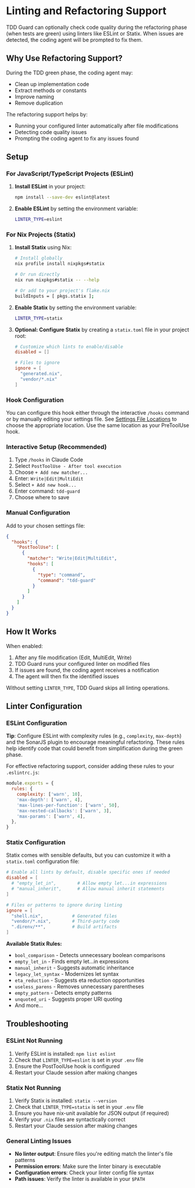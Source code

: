 # Linting and Refactoring Support

TDD Guard can optionally check code quality during the refactoring phase (when tests are green) using linters like ESLint or Statix.
When issues are detected, the coding agent will be prompted to fix them.

## Why Use Refactoring Support?

During the TDD green phase, the coding agent may:

- Clean up implementation code
- Extract methods or constants
- Improve naming
- Remove duplication

The refactoring support helps by:

- Running your configured linter automatically after file modifications
- Detecting code quality issues
- Prompting the coding agent to fix any issues found

## Setup

### For JavaScript/TypeScript Projects (ESLint)

1. **Install ESLint** in your project:

   ```bash
   npm install --save-dev eslint@latest
   ```

2. **Enable ESLint** by setting the environment variable:

   ```bash
   LINTER_TYPE=eslint
   ```

### For Nix Projects (Statix)

1. **Install Statix** using Nix:

   ```bash
   # Install globally
   nix profile install nixpkgs#statix
   
   # Or run directly
   nix run nixpkgs#statix -- --help
   
   # Or add to your project's flake.nix
   buildInputs = [ pkgs.statix ];
   ```

2. **Enable Statix** by setting the environment variable:

   ```bash
   LINTER_TYPE=statix
   ```

3. **Optional: Configure Statix** by creating a `statix.toml` file in your project root:

   ```toml
   # Customize which lints to enable/disable
   disabled = []
   
   # Files to ignore
   ignore = [
     "generated.nix",
     "vendor/*.nix"
   ]
   ```

### Hook Configuration

   You can configure this hook either through the interactive `/hooks` command or by manually editing your settings file. See [Settings File Locations](configuration.md#settings-file-locations) to choose the appropriate location. Use the same location as your PreToolUse hook.

   ### Interactive Setup (Recommended)
   1. Type `/hooks` in Claude Code
   2. Select `PostToolUse - After tool execution`
   3. Choose `+ Add new matcher...`
   4. Enter: `Write|Edit|MultiEdit`
   5. Select `+ Add new hook...`
   6. Enter command: `tdd-guard`
   7. Choose where to save

   ### Manual Configuration

   Add to your chosen settings file:

   ```json
   {
     "hooks": {
       "PostToolUse": [
         {
           "matcher": "Write|Edit|MultiEdit",
           "hooks": [
             {
               "type": "command",
               "command": "tdd-guard"
             }
           ]
         }
       ]
     }
   }
   ```

## How It Works

When enabled:

1. After any file modification (Edit, MultiEdit, Write)
2. TDD Guard runs your configured linter on modified files
3. If issues are found, the coding agent receives a notification
4. The agent will then fix the identified issues

Without setting `LINTER_TYPE`, TDD Guard skips all linting operations.

## Linter Configuration

### ESLint Configuration

**Tip**: Configure ESLint with complexity rules (e.g., `complexity`, `max-depth`) and the SonarJS plugin to encourage meaningful refactoring.
These rules help identify code that could benefit from simplification during the green phase.

For effective refactoring support, consider adding these rules to your `.eslintrc.js`:

```javascript
module.exports = {
  rules: {
    complexity: ['warn', 10],
    'max-depth': ['warn', 4],
    'max-lines-per-function': ['warn', 50],
    'max-nested-callbacks': ['warn', 3],
    'max-params': ['warn', 4],
  },
}
```

### Statix Configuration

Statix comes with sensible defaults, but you can customize it with a `statix.toml` configuration file:

```toml
# Enable all lints by default, disable specific ones if needed
disabled = [
  # "empty_let_in",        # Allow empty let...in expressions
  # "manual_inherit",      # Allow manual inherit statements
]

# Files or patterns to ignore during linting
ignore = [
  "shell.nix",           # Generated files
  "vendor/*.nix",        # Third-party code
  ".direnv/**",          # Build artifacts
]
```

**Available Statix Rules:**
- `bool_comparison` - Detects unnecessary boolean comparisons
- `empty_let_in` - Finds empty let...in expressions
- `manual_inherit` - Suggests automatic inheritance
- `legacy_let_syntax` - Modernizes let syntax
- `eta_reduction` - Suggests eta reduction opportunities
- `useless_parens` - Removes unnecessary parentheses
- `empty_pattern` - Detects empty patterns
- `unquoted_uri` - Suggests proper URI quoting
- And more...

## Troubleshooting

### ESLint Not Running

1. Verify ESLint is installed: `npm list eslint`
2. Check that `LINTER_TYPE=eslint` is set in your `.env` file
3. Ensure the PostToolUse hook is configured
4. Restart your Claude session after making changes

### Statix Not Running

1. Verify Statix is installed: `statix --version`
2. Check that `LINTER_TYPE=statix` is set in your `.env` file
3. Ensure you have nix-unit available for JSON output (if required)
4. Verify your `.nix` files are syntactically correct
5. Restart your Claude session after making changes

### General Linting Issues

- **No linter output**: Ensure files you're editing match the linter's file patterns
- **Permission errors**: Make sure the linter binary is executable
- **Configuration errors**: Check your linter config file syntax
- **Path issues**: Verify the linter is available in your `$PATH`
